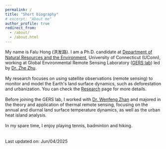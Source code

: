 ```yaml
---
permalink: /
title: "Short biography"
# excerpt: "About me"
author_profile: true
redirect_from: 
  - /about/
  - /about.html
---
```


My name is Falu Hong (洪发路). I am a Ph.D. candidate at [Department of Natural Resources and the Environment](https://nre.uconn.edu/), University of Connecticut (UConn), 
working at Global Environmental Remote Sensing Laboratory ([GERS lab](https://gerslab.cahnr.uconn.edu/)) led by [Dr. Zhe Zhu](https://nre.uconn.edu/zhe-zhu/).
<br><br>
My research focuses on using satellite observations (remote sensing) to monitor and model the Earth's land surface dynamics, such as deforestation and urbanization. 
You can check the [Research](https://faluhong.github.io/research/) page for more details.
<br><br>
Before joining the GERS lab, I worked with [Dr. Wenfeng Zhan](https://scholar.google.com.hk/citations?user=-VRcMboAAAAJ&hl=en) and majored in the theory and application of thermal remote sensing, 
focusing on the annual and diurnal land surface temperature dynamics, as well as the urban heat island analysis.
<br><br>
In my spare time, I enjoy playing tennis, badminton and hiking.
<br>
<br><br>
Last updated on: Jun/04/2025

<!---
How to edit your site's GitHub repository
------
Many people use a git client to create files on their local computer and then push them to GitHub's servers. If you are not familiar with git, you can directly edit these configuration and markdown files directly in the github.com interface. Navigate to a file (like [this one](https://github.com/academicpages/academicpages.github.io/blob/master/_talks/2012-03-01-talk-1.md) and click the pencil icon in the top right of the content preview (to the right of the "Raw | Blame | History" buttons). You can delete a file by clicking the trashcan icon to the right of the pencil icon. You can also create new files or upload files by navigating to a directory and clicking the "Create new file" or "Upload files" buttons. 

Example: editing a markdown file for a talk
![Editing a markdown file for a talk](/images/editing-talk.png)

For more info
------
More info about configuring academicpages can be found in [the guide](https://academicpages.github.io/markdown/). The [guides for the Minimal Mistakes theme](https://mmistakes.github.io/minimal-mistakes/docs/configuration/) (which this theme was forked from) might also be helpful.
--->
